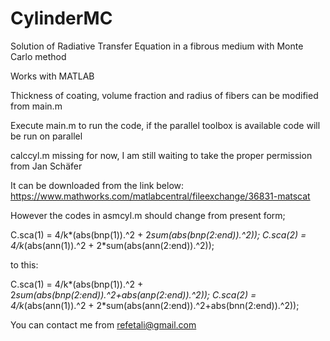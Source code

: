 # CylinderMC
Solution of Radiative Transfer Equation in a fibrous medium with Monte Carlo method

Works with MATLAB

Thickness of coating, volume fraction and radius of fibers can be modified from main.m

Execute main.m to run the code, if the parallel toolbox is available code will be run on parallel

calccyl.m missing for now, I am still waiting to take the proper permission from Jan Schäfer 

It can be downloaded from the link below:
https://www.mathworks.com/matlabcentral/fileexchange/36831-matscat

However the codes in asmcyl.m should change from present form;

C.sca(1) = 4/k*(abs(bnp(1)).^2 + 2*sum(abs(bnp(2:end)).^2));
C.sca(2) = 4/k*(abs(ann(1)).^2 + 2*sum(abs(ann(2:end)).^2));

to this:

C.sca(1) = 4/k*(abs(bnp(1)).^2 + 2*sum(abs(bnp(2:end)).^2+abs(anp(2:end)).^2));
C.sca(2) = 4/k*(abs(ann(1)).^2 + 2*sum(abs(ann(2:end)).^2+abs(bnn(2:end)).^2));

You can contact me from refetali@gmail.com
